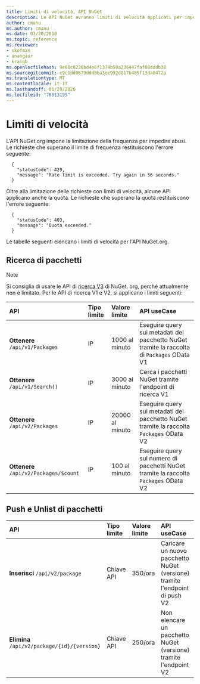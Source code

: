```yaml
---
title: Limiti di velocità, API NuGet
description: Le API NuGet avranno limiti di velocità applicati per impedire abusi.
author: cmanu
ms.author: cmanu
ms.date: 03/20/2018
ms.topic: reference
ms.reviewer:
- skofman
- anangaur
- kraigb
ms.openlocfilehash: 9e60c0236bd4e6f1374b50a236447faf80dddb38
ms.sourcegitcommit: e9c1dd0679ddd8ba3ee992d817b405f13da0472a
ms.translationtype: MT
ms.contentlocale: it-IT
ms.lasthandoff: 01/29/2020
ms.locfileid: "76813195"
---
```

# <a name="rate-limits"></a>Limiti di velocità

L'API NuGet.org impone la limitazione della frequenza per impedire abusi. Le richieste che superano il limite di frequenza restituiscono l'errore seguente: 

  ~~~
    {
      "statusCode": 429,
      "message": "Rate limit is exceeded. Try again in 56 seconds."
    }
  ~~~

Oltre alla limitazione delle richieste con limiti di velocità, alcune API applicano anche la quota. Le richieste che superano la quota restituiscono l'errore seguente:

  ~~~
    {
      "statusCode": 403,
      "message": "Quota exceeded."
    }
  ~~~

Le tabelle seguenti elencano i limiti di velocità per l'API NuGet.org.

## <a name="package-search"></a>Ricerca di pacchetti

> [!Note]
> Si consiglia di usare le API di [ricerca V3](search-query-service-resource.md) di NuGet. org, perché attualmente non è limitato. Per le API di ricerca V1 e V2, si applicano i limiti seguenti:

| API | Tipo limite | Valore limite | API useCase |
|:---|:---|:---|:---|
**Ottenere** `/api/v1/Packages` | IP | 1000 al minuto | Eseguire query sui metadati del pacchetto NuGet tramite la raccolta di `Packages` OData V1 |
**Ottenere** `/api/v1/Search()` | IP | 3000 al minuto | Cerca i pacchetti NuGet tramite l'endpoint di ricerca V1 | 
**Ottenere** `/api/v2/Packages` | IP | 20000 al minuto | Eseguire query sui metadati del pacchetto NuGet tramite la raccolta `Packages` OData V2 | 
**Ottenere** `/api/v2/Packages/$count` | IP | 100 al minuto | Eseguire query sul numero di pacchetti NuGet tramite la raccolta `Packages` OData V2 | 

## <a name="package-push-and-unlist"></a>Push e Unlist di pacchetti

| API | Tipo limite | Valore limite | API useCase | 
|:---|:---|:---|:--- |
**Inserisci** `/api/v2/package` | Chiave API | 350/ora | Caricare un nuovo pacchetto NuGet (versione) tramite l'endpoint di push V2 
**Elimina** `/api/v2/package/{id}/{version}` | Chiave API | 250/ora | Non elencare un pacchetto NuGet (versione) tramite l'endpoint V2 
